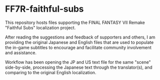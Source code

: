 # FF7R-faithful-subs

This repository hosts files supporting the FINAL FANTASY VII Remake "Faithful Subs" localization project.

After reading the suggestions and feedback of supporters and others, I am providing the original Japanese and English files that are used to populate the in-game subtitles to encourage and facilitate community involvement and assistance.

Workflow has been opening the JP and US text file for the same "scene" side-by-side, processing the Japanese text through the translator(s), and comparing to the original English localization.
